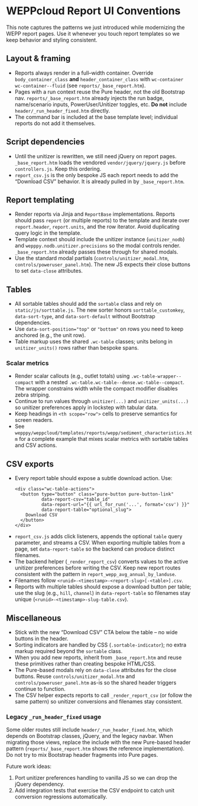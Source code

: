 # WEPPcloud Report UI Conventions

This note captures the patterns we just introduced while modernizing the WEPP report pages. Use it whenever you touch report templates so we keep behavior and styling consistent.

## Layout & framing
- Reports always render in a full–width container. Override `body_container_class` **and** `header_container_class` with `wc-container wc-container--fluid` (see `reports/_base_report.htm`).
- Pages with a run context reuse the Pure header, not the old Bootstrap nav. `reports/_base_report.htm` already injects the run badge, name/scenario inputs, PowerUser/Unitizer toggles, etc. **Do not** include `header/_run_header_fixed.htm` directly.
- The command bar is included at the base template level; individual reports do not add it themselves.

## Script dependencies
- Until the unitizer is rewritten, we still need jQuery on report pages. `_base_report.htm` loads the vendored `vendor/jquery/jquery.js` before `controllers.js`. Keep this ordering.
- `report_csv.js` is the only bespoke JS each report needs to add the “Download CSV” behavior. It is already pulled in by `_base_report.htm`.

## Report templating
- Render reports via Jinja and `ReportBase` implementations. Reports should pass `report` (or multiple reports) to the template and iterate over `report.header`, `report.units`, and the row iterator. Avoid duplicating query logic in the template.
- Template context should include the unitizer instance (`unitizer_nodb`) and `wepppy.nodb.unitizer.precisions` so the modal controls render. `_base_report.htm` already passes these through for shared modals.
- Use the standard modal partials (`controls/unitizer_modal.htm`, `controls/poweruser_panel.htm`). The new JS expects their close buttons to set `data-close` attributes.

## Tables
- All sortable tables should add the `sortable` class and rely on `static/js/sorttable.js`. The new sorter honors `sorttable_customkey`, `data-sort-type`, and `data-sort-default` without Bootstrap dependencies.
- Use `data-sort-position="top"` or `"bottom"` on rows you need to keep anchored (e.g., the unit row).
- Table markup uses the shared `.wc-table` classes; units belong in `unitizer_units()` rows rather than bespoke spans.

### Scalar metrics
- Render scalar callouts (e.g., outlet totals) using `.wc-table-wrapper--compact` with a nested `.wc-table.wc-table--dense.wc-table--compact`. The wrapper constrains width while the compact modifier disables zebra striping.
- Continue to run values through `unitizer(...)` and `unitizer_units(...)` so unitizer preferences apply in lockstep with tabular data.
- Keep headings in `<th scope="row">` cells to preserve semantics for screen readers.
- See `wepppy/weppcloud/templates/reports/wepp/sediment_characteristics.htm` for a complete example that mixes scalar metrics with sortable tables and CSV actions.

## CSV exports
- Every report table should expose a subtle download action. Use:
  ```jinja
  <div class="wc-table-actions">
    <button type="button" class="pure-button pure-button-link"
            data-report-csv="table_id"
            data-report-url="{{ url_for_run('...', format='csv') }}"
            data-report-table="optional_slug">
      Download CSV
    </button>
  </div>
  ```
- `report_csv.js` adds click listeners, appends the optional `table` query parameter, and streams a CSV. When exporting multiple tables from a page, set `data-report-table` so the backend can produce distinct filenames.
- The backend helper (`_render_report_csv`) converts values to the active unitizer preferences before writing the CSV. Keep new report routes consistent with the pattern in `report_wepp_avg_annual_by_landuse`.
- Filenames follow `<runid>-<timestamp>-<report-slug>[-<table>].csv`.
- Reports with multiple tables should expose a download button per table; use the slug (e.g., `hill`, `channel`) in `data-report-table` so filenames stay unique (`<runid>-<timestamp>-slug-table.csv`).

## Miscellaneous
- Stick with the new “Download CSV” CTA below the table – no wide buttons in the header.
- Sorting indicators are handled by CSS (`.sortable-indicator`); no extra markup required beyond the `sortable` class.
- When you add new reports, inherit from `_base_report.htm` and reuse these primitives rather than creating bespoke HTML/CSS.
- The Pure-based modals rely on `data-close` attributes for the close buttons. Reuse `controls/unitizer_modal.htm` and `controls/poweruser_panel.htm` as-is so the shared header triggers continue to function.
- The CSV helper expects reports to call `_render_report_csv` (or follow the same pattern) so unitizer conversions and filenames stay consistent.

### Legacy `_run_header_fixed` usage
Some older routes still include `header/_run_header_fixed.htm`, which depends on Bootstrap classes, jQuery, and the legacy navbar. When migrating those views, replace the include with the new Pure-based header pattern (`reports/_base_report.htm` shows the reference implementation). Do not try to mix Bootstrap header fragments into Pure pages.

Future work ideas:
1. Port unitizer preferences handling to vanilla JS so we can drop the jQuery dependency.
2. Add integration tests that exercise the CSV endpoint to catch unit conversion regressions automatically.
